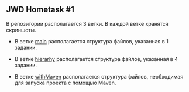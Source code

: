 ## JWD Hometask #1

В репозитории располагается 3 ветки. В каждой ветке хранятся скриншоты.

- В ветке [main](https://github.com/PavelSidorovich/hometask1/tree/main) располагается структура файлов, указанная в 1 задании.

- В ветке [hierarhy](https://github.com/PavelSidorovich/hometask1/tree/hierarhy) располагается структура файлов, указанная в 4 задании.

- В ветке [withMaven](https://github.com/PavelSidorovich/hometask1/tree/withMaven) располагается структура файлов, необходимая для запуска проекта с помощью Maven.
